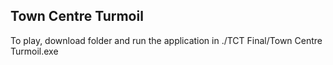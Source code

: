## Town Centre Turmoil

To play, download folder and run the application in ./TCT Final/Town Centre Turmoil.exe
